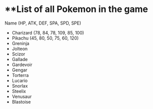 # **List of all Pokemon in the game

Name (HP, ATK, DEF, SPA, SPD, SPE)

- Charizard (78, 84, 78, 109, 85, 100)
- Pikachu (45, 80, 50, 75, 60, 120)
- Greninja
- Jolteon
- Scizor
- Gallade
- Gardevoir
- Gengar
- Torterra
- Lucario
- Snorlax
- Steelix
- Venusaur
- Blastoise